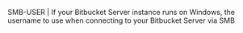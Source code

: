 SMB-USER | If your Bitbucket Server instance runs on Windows, the username to use when connecting to your Bitbucket Server via SMB
